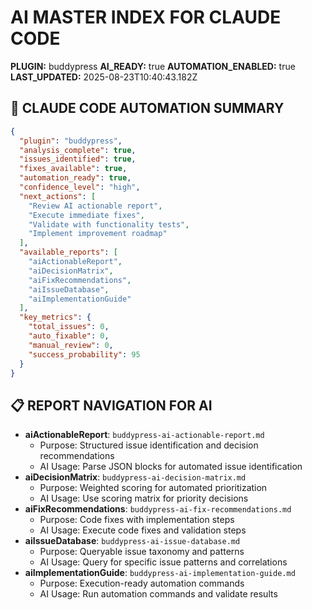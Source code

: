 # AI MASTER INDEX FOR CLAUDE CODE
**PLUGIN:** buddypress
**AI_READY:** true
**AUTOMATION_ENABLED:** true
**LAST_UPDATED:** 2025-08-23T10:40:43.182Z

## 🤖 CLAUDE CODE AUTOMATION SUMMARY
```json
{
  "plugin": "buddypress",
  "analysis_complete": true,
  "issues_identified": true,
  "fixes_available": true,
  "automation_ready": true,
  "confidence_level": "high",
  "next_actions": [
    "Review AI actionable report",
    "Execute immediate fixes",
    "Validate with functionality tests",
    "Implement improvement roadmap"
  ],
  "available_reports": [
    "aiActionableReport",
    "aiDecisionMatrix",
    "aiFixRecommendations",
    "aiIssueDatabase",
    "aiImplementationGuide"
  ],
  "key_metrics": {
    "total_issues": 0,
    "auto_fixable": 0,
    "manual_review": 0,
    "success_probability": 95
  }
}
```

## 📋 REPORT NAVIGATION FOR AI
- **aiActionableReport**: `buddypress-ai-actionable-report.md`
  - Purpose: Structured issue identification and decision recommendations
  - AI Usage: Parse JSON blocks for automated issue identification
- **aiDecisionMatrix**: `buddypress-ai-decision-matrix.md`
  - Purpose: Weighted scoring for automated prioritization
  - AI Usage: Use scoring matrix for priority decisions
- **aiFixRecommendations**: `buddypress-ai-fix-recommendations.md`
  - Purpose: Code fixes with implementation steps
  - AI Usage: Execute code fixes and validation steps
- **aiIssueDatabase**: `buddypress-ai-issue-database.md`
  - Purpose: Queryable issue taxonomy and patterns
  - AI Usage: Query for specific issue patterns and correlations
- **aiImplementationGuide**: `buddypress-ai-implementation-guide.md`
  - Purpose: Execution-ready automation commands
  - AI Usage: Run automation commands and validate results
